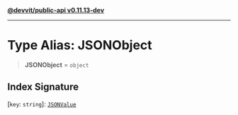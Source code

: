 [**@devvit/public-api v0.11.13-dev**](../README.md)

---

# Type Alias: JSONObject

> **JSONObject** = `object`

## Index Signature

\[`key`: `string`\]: [`JSONValue`](JSONValue.md)
